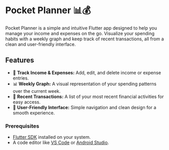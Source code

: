 # Pocket Planner 📊💰

Pocket Planner is a simple and intuitive Flutter app designed to help you manage your income and expenses on the go. Visualize your spending habits with a weekly graph and keep track of recent transactions, all from a clean and user-friendly interface.

## Features

- 💸 **Track Income & Expenses:** Add, edit, and delete income or expense entries.
- 📊 **Weekly Graph:** A visual representation of your spending patterns over the current week.
- 📝 **Recent Transactions:** A list of your most recent financial activities for easy access.
- 🧭 **User-Friendly Interface:** Simple navigation and clean design for a smooth experience.

### Prerequisites

- [Flutter SDK](https://flutter.dev/docs/get-started/install) installed on your system.
- A code editor like [VS Code](https://code.visualstudio.com/) or [Android Studio](https://developer.android.com/studio).
